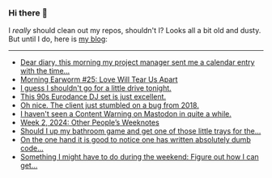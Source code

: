 ### Hi there 👋

I _really_ should clean out my repos, shouldn't I? Looks all a bit old and dusty. But until I do, here is [my blog](https://lostfocus.de/):

--- 

<!-- POST-LIST:START -->
- [Dear diary, this morning my project manager sent me a calendar entry with the time…](https://lostfocus.de/2024/01/18/232019/)
- [Morning Earworm #25: Love Will Tear Us Apart](https://lostfocus.de/2024/01/17/morning-earworm-25-love-will-tear-us-apart/)
- [I guess I shouldn&#39;t go for a little drive tonight.](https://lostfocus.de/2024/01/16/232002/)
- [This 90s Eurodance DJ set is just excellent.](https://lostfocus.de/2024/01/16/231996/)
- [Oh nice. The client just stumbled on a bug from 2018.](https://lostfocus.de/2024/01/15/231994/)
- [I haven&#39;t seen a Content Warning on Mastodon in quite a while.](https://lostfocus.de/2024/01/15/231989/)
- [Week 2, 2024: Other People’s Weeknotes](https://lostfocus.de/2024/01/14/week-2-2024/)
- [Should I up my bathroom game and get one of those little trays for the…](https://lostfocus.de/2024/01/12/231976/)
- [On the one hand it is good to notice one has written absolutely dumb code…](https://lostfocus.de/2024/01/12/231973/)
- [Something I might have to do during the weekend: Figure out how I can get…](https://lostfocus.de/2024/01/12/231970/)
<!-- POST-LIST:END -->

<!--
**lostfocus/lostfocus** is a ✨ _special_ ✨ repository because its `README.md` (this file) appears on your GitHub profile.

Here are some ideas to get you started:

- 🔭 I’m currently working on ...
- 🌱 I’m currently learning ...
- 👯 I’m looking to collaborate on ...
- 🤔 I’m looking for help with ...
- 💬 Ask me about ...
- 📫 How to reach me: ...
- 😄 Pronouns: ...
- ⚡ Fun fact: ...
-->
